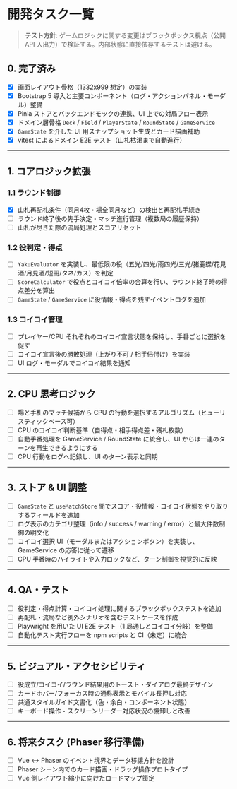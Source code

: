 # 開発タスク一覧

> **テスト方針**: ゲームロジックに関する変更はブラックボックス視点（公開 API 入出力）で検証する。内部状態に直接依存するテストは避ける。

## 0. 完了済み
- [x] 画面レイアウト骨格（1332x999 想定）の実装
- [x] Bootstrap 5 導入と主要コンポーネント（ログ・アクションパネル・モーダル）整備
- [x] Pinia ストアとバックエンドモックの連携、UI 上での対局フロー表示
- [x] ドメイン層骨格 `Deck` / `Field` / `PlayerState` / `RoundState` / `GameService`
- [x] `GameState` を介した UI 用スナップショット生成とカード描画補助
- [x] vitest によるドメイン E2E テスト（山札枯渇まで自動進行）

---

## 1. コアロジック拡張
### 1.1 ラウンド制御
- [x] 山札再配札条件（同月4枚・場全同月など）の検出と再配札手続き
- [ ] ラウンド終了後の先手決定・マッチ進行管理（複数局の履歴保持）
- [ ] 山札が尽きた際の流局処理とスコアリセット

### 1.2 役判定・得点
- [ ] `YakuEvaluator` を実装し、最低限の役（五光/四光/雨四光/三光/猪鹿蝶/花見酒/月見酒/短冊/タネ/カス）を判定
- [ ] `ScoreCalculator` で役点とコイコイ倍率の合算を行い、ラウンド終了時の得点差分を算出
- [ ] `GameState` / `GameService` に役情報・得点を残すイベントログを追加

### 1.3 コイコイ管理
- [ ] プレイヤー/CPU それぞれのコイコイ宣言状態を保持し、手番ごとに選択を促す
- [ ] コイコイ宣言後の勝敗処理（上がり不可 / 相手倍付け）を実装
- [ ] UI ログ・モーダルでコイコイ結果を通知

---

## 2. CPU 思考ロジック
- [ ] 場と手札のマッチ候補から CPU の行動を選択するアルゴリズム（ヒューリスティックベース可）
- [ ] CPU のコイコイ判断基準（自得点・相手得点差・残札枚数）
- [ ] 自動手番処理を GameService / RoundState に統合し、UI からは一連のターンを再生できるようにする
- [ ] CPU 行動をログへ記録し、UI のターン表示と同期

---

## 3. ストア & UI 調整
- [ ] `GameState` と `useMatchStore` 間でスコア・役情報・コイコイ状態をやり取りするフィールドを追加
- [ ] ログ表示のカテゴリ整理（info / success / warning / error）と最大件数制御の明文化
- [ ] コイコイ選択 UI（モーダルまたはアクションボタン）を実装し、GameService の応答に従って遷移
- [ ] CPU 手番時のハイライトや入力ロックなど、ターン制御を視覚的に反映

---

## 4. QA・テスト
- [ ] 役判定・得点計算・コイコイ処理に関するブラックボックステストを追加
- [ ] 再配札・流局など例外シナリオを含むテストケースを作成
- [ ] Playwright を用いた UI E2E テスト（1 局通しとコイコイ分岐）を整備
- [ ] 自動化テスト実行フローを npm scripts と CI（未定）に統合

---

## 5. ビジュアル・アクセシビリティ
- [ ] 役成立/コイコイ/ラウンド結果用のトースト・ダイアログ最終デザイン
- [ ] カードホバー/フォーカス時の通称表示とモバイル長押し対応
- [ ] 共通スタイルガイド文書化（色・余白・コンポーネント状態）
- [ ] キーボード操作・スクリーンリーダー対応状況の棚卸しと改善

---

## 6. 将来タスク (Phaser 移行準備)
- [ ] Vue ↔︎ Phaser のイベント境界とデータ移譲方針を設計
- [ ] Phaser シーン内でのカード描画・ドラッグ操作プロトタイプ
- [ ] Vue 側レイアウト縮小に向けたロードマップ策定
